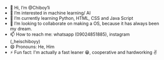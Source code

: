 - 👋 Hi, I’m @Chiboy1i
- 👀 I’m interested in machine learning/ AI
- 🌱 I’m currently learning Python, HTML, CSS and Java Script
- 💞️ I’m looking to collaborate on making a OS, because it has always been my dream.
- 📫 How to reach me: whatsapp (09024851885), instagram (_heischiboyy)
- 😄 Pronouns: He, Him
- ⚡ Fun fact: I'm actually a fast leaner 😁, cooperative and hardworking ✌️

<!---
Chiboy1i/Chiboy1i is a ✨ special ✨ repository because its `README.md` (this file) appears on your GitHub profile.
You can click the Preview link to take a look at your changes.
--->
